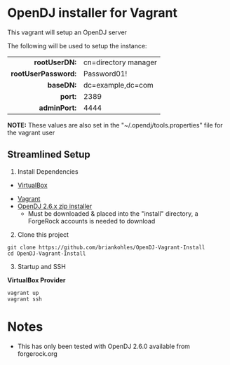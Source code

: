 # OpenDJ installer for Vagrant

This vagrant will setup an OpenDJ server

The following will be used to setup the instance:

|                       |                      |
| --------------------: | :------------------- |
| __rootUserDN:__       | cn=directory manager |
| __rootUserPassword:__ | Password01!          |
| __baseDN:__           | dc=example,dc=com    |
| __port:__             | 2389                 |
| __adminPort:__        | 4444                 |

**NOTE:** These values are also set in the "~/.opendj/tools.properties" file for the vagrant user

## Streamlined Setup

1) Install Dependencies

* [VirtualBox][virtualbox]
- [Vagrant][vagrant]
- [OpenDJ 2.6.x zip installer][opendj]
  - Must be downloaded & placed into the "install" directory, a ForgeRock accounts is needed to download

2) Clone this project
```
git clone https://github.com/briankohles/OpenDJ-Vagrant-Install
cd OpenDJ-Vagrant-Install
```

3) Startup and SSH

**VirtualBox Provider**

```
vagrant up
vagrant ssh
```

# Notes

- This has only been tested with OpenDJ 2.6.0 available from forgerock.org

[virtualbox]: https://www.virtualbox.org/
[vagrant]: https://www.vagrantup.com/downloads.html
[opendj]: https://backstage.forgerock.com/downloads/enterprise/opendj/2.6.0/OpenDJ-2.6.0.zip
